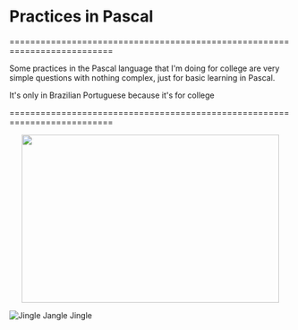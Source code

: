 # Practices in Pascal

==========================================================================

Some practices in the Pascal language that I'm doing for college are very simple questions with nothing complex, just for basic learning in Pascal.

It's only in Brazilian Portuguese because it's for college

==========================================================================
<p align="center">
  <img width="460" height="300" src="https://github.com/Haadty/Pascal-Practices/assets/55682433/4f7addae-5c67-41d7-8643-1bf02033e4b4">
</p>

![Jingle Jangle Jingle](https://github.com/Haadty/Pascal-Practices/assets/55682433/4f7addae-5c67-41d7-8643-1bf02033e4b4)


